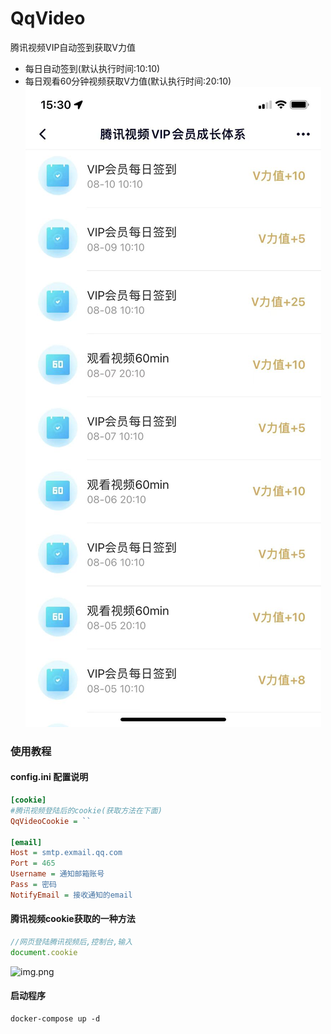 # QqVideo
腾讯视频VIP自动签到获取V力值

- 每日自动签到(默认执行时间:10:10)
- 每日观看60分钟视频获取V力值(默认执行时间:20:10)
![img_2.png](img_2.png)

### 使用教程
#### config.ini 配置说明
```ini
[cookie]
#腾讯视频登陆后的cookie(获取方法在下面)
QqVideoCookie = ``

[email]
Host = smtp.exmail.qq.com
Port = 465
Username = 通知邮箱账号
Pass = 密码
NotifyEmail = 接收通知的email
```
#### 腾讯视频cookie获取的一种方法
```js
//网页登陆腾讯视频后,控制台,输入
document.cookie
```
![img.png](img.png)

#### 启动程序
```shell
docker-compose up -d
```